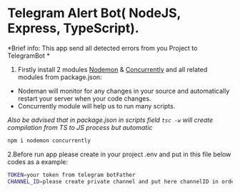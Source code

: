 # Telegram Alert Bot( NodeJS, Express, TypeScript). 

*Brief info: This app send all detected errors from you Project to TelegramBot *

1. Firstly install 2 modules [Nodemon](https://www.npmjs.com/package/nodemon) & [Concurrently](https://www.npmjs.com/package/concurrently) and all related modules from package.json:<br>
 - Nodeman will monitor for any changes in your source and automatically restart your server when your code changes.<br>
 - Concurrently module will help us to run  many scripts.<br>
 
*Also be advised that in package.json in scripts field `tsc -w` will create compilation from TS to JS process but automatic*
```bash
npm i nodemon concurrently
```

2.Before run app please create in your project .env and put in this file below codes as a example:
```bash
TOKEN=your token from telegram botFather
CHANNEL_ID=please create private channel and put here channelID in order to send all messages by this ID to your telegram
```
